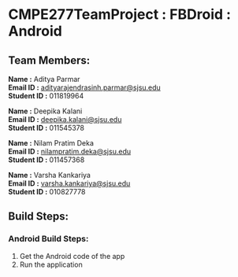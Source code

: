 # CMPE277TeamProject : FBDroid : Android 

## Team Members:  

**Name :** Aditya Parmar  
**Email ID :** adityarajendrasinh.parmar@sjsu.edu  
**Student ID :** 011819964  

**Name :** Deepika Kalani  
**Email ID :** deepika.kalani@sjsu.edu  
**Student ID :** 011545378  

**Name :** Nilam Pratim Deka  
**Email ID :** nilampratim.deka@sjsu.edu  
**Student ID :** 011457368  

**Name :** Varsha Kankariya  
**Email ID :** varsha.kankariya@sjsu.edu  
**Student ID :** 010827778  

## Build Steps:

### Android Build Steps:

1. Get the Android code of the app
2. Run the application

